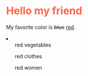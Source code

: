 <h1 style="color:Tomato;"> Hello my friend </h1> 
<p>My favorite color is <del>blue</del> <ins>red</ins>.</p>
<li>
<ul>red vegetables</ul>
<ul>red clothes </ul>
<ul>red women </ul>
</li>
